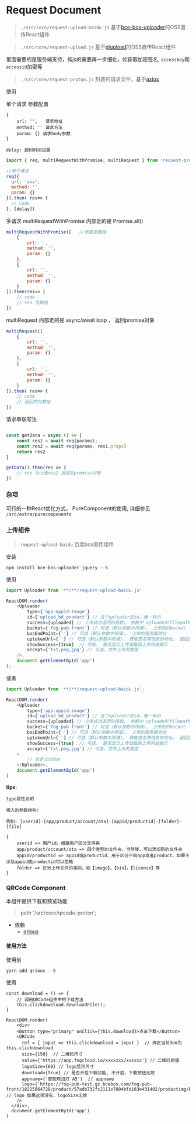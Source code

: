 # Request Document

> `./src/core/request-upload-baidu.js` 基于[bce-bos-uploader](https://github.com/leeight/bce-bos-uploader)的OSS直传React组件

> `./src/core/request-upload.js` 基于[plupload](https://github.com/moxiecode/plupload)的OSS直传React组件

里面需要的是服务端支持，纯js的需要再一步细化，如获取加密签名, `accesskey`和`accessid`加密等

> `./src/core/request-proton.js` 封装的请求文件，基于[axios](https://github.com/axios/axios)

 使用

单个请求
参数配置

```
{
    url: '',   请求地址
    method: '' 请求方法
    param: {} 请求body参数
}

delay: 超时时间设置
```


```js
import { req, multiRequestWithPromise, multiRequest } from 'request-proton.js'

//单个请求 
req({
  url: 'xxx',
  method: '',
  param: {}
}).then( res=> {
  // code
}, [delay])
```

多请求
multiRequestWithPromise 内部走的是 Promise.all()

```js
multiRequestWithPromise([   //参数是数组
    {
        url: '',
        method: '',
        param: {}
    },
    {
        url: '',
        method: '',
        param: {}
    }
]).then(res=> {
    // code
    // res 为数组
})
```

multiRequest 内部走的是 async/await loop ， 返回promise对象

```js
multiRequest([
    {
        url: '',
        method: '',
        param: {}
    },
    {
        url: '',
        method: '',
        param: {}
    }
]).then( res=> {
    // code
    // 返回的为数组
})
```

请求串联写法

```js

const getData = async () => {
    const res1 = await req(params);
    const res2 = await req(params, res1.props)
    return res2
}

getData().then(res => {
    // res 为上面res2 返回的promise对象
})
```

### 杂项

可行的一种React优化方式， PureComponent的使用, 详细参见 `/src/extra/purecomponents`

### 上传组件

> `request-upload-baidu` 百度bos直传组件

安装

```
npm install bce-bos-uploader jquery --S
```

使用

```js
import Uploader from '**/**/request-upload-baidu.js'

ReactDOM.render(
    <Uploader 
        type={'app-appid-image'}
        id={'upload_bd_product'} // 这个uploader的id，唯一标示
        success={uploaded} // 上传成功返回的函数， 参数中 uploaded(filepath 上传路径, file 上传文件 ,info 上传成功后的信息)
        bucket={'fog-pub-front'} // 可选（默认参数中所填）， 上传到的bucket
        bosEndPoint={''} // 可选（默认参数中所填）， 上传的服务器地址
        uptokenUrl={''} // 可选（默认参数中所填）， 获取签名等信息的地址， 返回的是jsonp格式，需要后端直传, 需要服务端认证TOKEN
        showSuccess={true}  // 可选， 是否显示上传加载和上传完成提示
        accept={'txt,png,jpg'} // 可选，文件上传的类型    
    />,
    document.getElementById('app')
);
```
或者 

```js
import Uploader from '**/**/request-upload-baidu.js';

ReactDOM.render(
    <Uploader
        type={'app-appid-image'}
        id={'upload_bd_product'} // 这个uploader的id，唯一标示
        success={uploaded} // 上传成功返回的函数， 参数中 uploaded(filepath 上传路径, file 上传文件 ,info 上传成功后的信息)
        bucket={'fog-pub-front'} // 可选（默认参数中所填）， 上传到的bucket
        bosEndPoint={''} // 可选（默认参数中所填）， 上传的服务器地址
        uptokenUrl={''} // 可选（默认参数中所填）， 获取签名等信息的地址， 返回的是jsonp格式，需要后端直传, 需要服务端认证TOKEN
        showSuccess={true}  // 可选， 是否显示上传加载和上传完成提示
        accept={'txt,png,jpg'} // 可选，文件上传的类型
    >
        // 自定义的dom
    </Uploader>,
    document.getElementById('app')
)

```

**tips**:
```
type属性说明

填入的参数结构:

例如: [userid]-[app/product/account/ota]-[appid/productid]-[folder]-[file]

{
    userid => 用户id，根据用户区分文件夹
    app/product/account/ota => 四个类型的文件夹，当然喽，可以添加别的文件夹
    appid/productid => appid或productid，用于区分不同app或者product，如果不涉及appid或productid可以忽略
    folder => 区分上传文件的类别，如【image】，【bin】，【license】等
}
```

### QRCode Component

本组件提供下载和预览功能

> path '/src/core/qrcode-proton';

* 依赖
    * [qrious](https://github.com/neocotic/qrious)

#### 使用方法

使用前
```
yarn add qrious --S
```

使用

```
const download = () => {
    // 调用QRCode组件中的下载方法
    this.clickdownload.downloadFile();
}

ReactDOM.render(
    <div>
    <Button type="primary" onClick={this.download}>点击下载</Button>
    <QRCode
      ref = { input => this.clickdownload = input }  // 绑定当前dom为this.clickdownload
      size={150}  // 二维码尺寸
      value={'https://app.fogcloud.io/xxxxxxx/xxxxxx'} // 二维码的值
      logoSize={60} // logo显示尺寸
      download={true} // 是否开启下载功能, 不开启，下载按钮无效
      appname={'智能球泡灯 A5'}  // appname
      logo={'https://fog-pub-test.gz.bcebos.com/fog-pub-front/18225864728/product/57adb732fc2111e7804bfa163e431402/productimg/BitmapCopy51516678162020.png'} // logo 如果此项没有，logoSize无效
    />
  </div>,
  document.getElementById('app')
)
```
